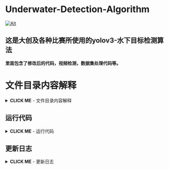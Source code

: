 
# Underwater-Detection-Algorithm

[![Alt](https://img.shields.io/github/repo-size/Team-Coding-Like-Immortal/Underwater-Detection-Algorithm?style=for-the-badge)](https://github.com/Team-Coding-Like-Immortal/Underwater-Detection-Algorithm/)

## 这是大创及各种比赛所使用的yolov3-水下目标检测算法

**里面包含了修改后的代码，视频检测，数据集处理代码等。**


# 文件目录内容解释
<details><summary><b>CLICK ME</b> - 文件目录内容解释</summary>
  

* `assets`:一些样本预测图，基本不用动
* `config`:yolov3神经网络的配置文件以及.data文件
* `data`:存放数据集的地方，里面是custom是存放自定义数据集的，里面有test.py和voc_label.py文件用来生成标签文件和数据集中的图片路径
* `other-utils`:存放各种杂七杂八的代码，都是yolo有关的，包含之前试着写的视频检测和摄像头检测
* `pyqt_ui`:未来打算用qt写一个界面方便使用，存放相关的.py和.ui文件
* `requirement`:存放了运行训练、检测、测试的指令，所需依赖，权重下载文件
* `utils`:存放关于yolo神经网络相关的方法和函数
* `detect.py`:检测图片
* `train.py`:训练模型
* `test.py`:测试模型
* `video_detect.py`:视频或者摄像头检测
* `models.py`:神经网络架构
</details>

## 运行代码
<details><summary><b>CLICK ME</b> - 运行代码</summary>
  
```
python train.py --model_def config/yolov3-custom.cfg --data_config config/custom.data --pretrained_weights weights/darknet53.conv.74
python test.py --weights_path weights/yolov3_ckpt_125.pth --data_config config/custom.data --class_path data/custom/classes.names --model_def config/yolov3-custom.cfg
python train.py --model_def config/yolov3-custom.cfg --data_config config/custom.data --pretrained_weights weights/yolov3_ckpt.pth --batch_size 693 --epochs 50 --checkpoint_interval 5
python detect.py --image_folder data/test --model_def config/yolov3-custom.cfg --weights_path weights/yolov3_ckpt.pth --class_path data/custom/classes.names
```

</details>

## 更新日志

<details><summary><b>CLICK ME</b> - 更新日志</summary>
  
- 2020.4.29 加入了摄像头检测
```diff
+ video_detect.py
```

</details>
